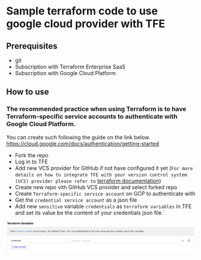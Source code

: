 # Sample terraform code to use google cloud provider with TFE

## Prerequisites

- git
- Subscription with Terraform Enterprise SaaS
- Subscription with Google Cloud Platform

## How to use

### The recommended practice when using Terraform is to have Terraform-specific service accounts to authenticate with Google Cloud Platform.

You can create such following the guide on the link below.
https://cloud.google.com/docs/authentication/getting-started

- Fork the repo
- Log in to TFE
- Add new VCS provider for GitHub if not have configured it yet (`For more details on how to integrate TFE with your version control system (VCS) provider please refer to` [terraform documentation](https://www.terraform.io/docs/enterprise/vcs/github.html))
- Create new repo vith GitHub VCS provider and select forked repo
- Create `Terraform-specific service account` on GCP to authenticate with
- Get the `credential service account` as a json file
- Add new `sensitive` variable `credentials` as `terraform variables` in TFE and set its value be the content of your credentials json file.`

<img src="pictures/sensitive terraform variable.png" />
